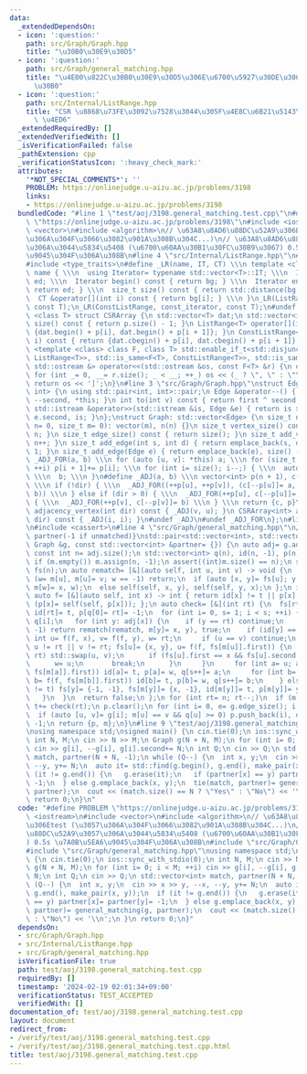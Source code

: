 ```yaml
---
data:
  _extendedDependsOn:
  - icon: ':question:'
    path: src/Graph/Graph.hpp
    title: "\u30B0\u30E9\u30D5"
  - icon: ':question:'
    path: src/Graph/general_matching.hpp
    title: "\u4E00\u822C\u30B0\u30E9\u30D5\u306E\u6700\u5927\u30DE\u30C3\u30C1\u30F3\
      \u30B0"
  - icon: ':question:'
    path: src/Internal/ListRange.hpp
    title: "CSR \u8868\u73FE\u3092\u7528\u3044\u305F\u4E8C\u6B21\u5143\u914D\u5217\
      \ \u4ED6"
  _extendedRequiredBy: []
  _extendedVerifiedWith: []
  _isVerificationFailed: false
  _pathExtension: cpp
  _verificationStatusIcon: ':heavy_check_mark:'
  attributes:
    '*NOT_SPECIAL_COMMENTS*': ''
    PROBLEM: https://onlinejudge.u-aizu.ac.jp/problems/3198
    links:
    - https://onlinejudge.u-aizu.ac.jp/problems/3198
  bundledCode: "#line 1 \"test/aoj/3198.general_matching.test.cpp\"\n#define PROBLEM\
    \ \"https://onlinejudge.u-aizu.ac.jp/problems/3198\"\n#include <iostream>\n#include\
    \ <vector>\n#include <algorithm>\n// \u63A8\u8AD6\u88DC\u52A9\u306Etest (\u3057\
    \u306A\u304F\u3066\u3082\u901A\u308B\u304C...)\n// \u63A8\u8AD6\u88DC\u52A9\u3057\
    \u306A\u3044\u5834\u5408 (\u6700\u60AA\u30B1\u30FC\u30B9\u3067) 0.5s \u7A0B\u5EA6\
    \u9045\u304F\u306A\u308B\n#line 4 \"src/Internal/ListRange.hpp\"\n#include <iterator>\n\
    #include <type_traits>\n#define _LR(name, IT, CT) \\\n template <class T> struct\
    \ name { \\\n  using Iterator= typename std::vector<T>::IT; \\\n  Iterator bg,\
    \ ed; \\\n  Iterator begin() const { return bg; } \\\n  Iterator end() const {\
    \ return ed; } \\\n  size_t size() const { return std::distance(bg, ed); } \\\n\
    \  CT &operator[](int i) const { return bg[i]; } \\\n }\n_LR(ListRange, iterator,\
    \ const T);\n_LR(ConstListRange, const_iterator, const T);\n#undef _LR\ntemplate\
    \ <class T> struct CSRArray {\n std::vector<T> dat;\n std::vector<int> p;\n size_t\
    \ size() const { return p.size() - 1; }\n ListRange<T> operator[](int i) { return\
    \ {dat.begin() + p[i], dat.begin() + p[i + 1]}; }\n ConstListRange<T> operator[](int\
    \ i) const { return {dat.cbegin() + p[i], dat.cbegin() + p[i + 1]}; }\n};\ntemplate\
    \ <template <class> class F, class T> std::enable_if_t<std::disjunction_v<std::is_same<F<T>,\
    \ ListRange<T>>, std::is_same<F<T>, ConstListRange<T>>, std::is_same<F<T>, CSRArray<T>>>,\
    \ std::ostream &> operator<<(std::ostream &os, const F<T> &r) {\n os << '[';\n\
    \ for (int _= 0, __= r.size(); _ < __; ++_) os << (_ ? \", \" : \"\") << r[_];\n\
    \ return os << ']';\n}\n#line 3 \"src/Graph/Graph.hpp\"\nstruct Edge: std::pair<int,\
    \ int> {\n using std::pair<int, int>::pair;\n Edge &operator--() { return --first,\
    \ --second, *this; }\n int to(int v) const { return first ^ second ^ v; }\n friend\
    \ std::istream &operator>>(std::istream &is, Edge &e) { return is >> e.first >>\
    \ e.second, is; }\n};\nstruct Graph: std::vector<Edge> {\n size_t n;\n Graph(size_t\
    \ n= 0, size_t m= 0): vector(m), n(n) {}\n size_t vertex_size() const { return\
    \ n; }\n size_t edge_size() const { return size(); }\n size_t add_vertex() { return\
    \ n++; }\n size_t add_edge(int s, int d) { return emplace_back(s, d), size() -\
    \ 1; }\n size_t add_edge(Edge e) { return emplace_back(e), size() - 1; }\n#define\
    \ _ADJ_FOR(a, b) \\\n for (auto [u, v]: *this) a; \\\n for (size_t i= 0; i < n;\
    \ ++i) p[i + 1]+= p[i]; \\\n for (int i= size(); i--;) { \\\n  auto [u, v]= (*this)[i];\
    \ \\\n  b; \\\n }\n#define _ADJ(a, b) \\\n vector<int> p(n + 1), c(size() << !dir);\
    \ \\\n if (!dir) { \\\n  _ADJ_FOR((++p[u], ++p[v]), (c[--p[u]]= a, c[--p[v]]=\
    \ b)) \\\n } else if (dir > 0) { \\\n  _ADJ_FOR(++p[u], c[--p[u]]= a) \\\n } else\
    \ { \\\n  _ADJ_FOR(++p[v], c[--p[v]]= b) \\\n } \\\n return {c, p}\n CSRArray<int>\
    \ adjacency_vertex(int dir) const { _ADJ(v, u); }\n CSRArray<int> adjacency_edge(int\
    \ dir) const { _ADJ(i, i); }\n#undef _ADJ\n#undef _ADJ_FOR\n};\n#line 2 \"src/Graph/general_matching.hpp\"\
    \n#include <cassert>\n#line 4 \"src/Graph/general_matching.hpp\"\n// {matching,\
    \ partner(-1 if unmatched)}\nstd::pair<std::vector<int>, std::vector<int>> general_matching(const\
    \ Graph &g, const std::vector<int> &partner= {}) {\n auto adj= g.adjacency_vertex(0);\n\
    \ const int n= adj.size();\n std::vector<int> q(n), id(n, -1), p(n), m(partner);\n\
    \ if (m.empty()) m.assign(n, -1);\n assert((int)m.size() == n);\n std::vector<Edge>\
    \ fs(n);\n auto rematch= [&](auto self, int u, int v) -> void {\n  int w;\n  if\
    \ (w= m[u], m[u]= v; w == -1) return;\n  if (auto [x, y]= fs[u]; y == -1) self(self,\
    \ m[w]= x, w);\n  else self(self, x, y), self(self, y, x);\n };\n int t= 0;\n\
    \ auto f= [&](auto self, int x) -> int { return id[x] != t || p[x] == -1 ? x :\
    \ (p[x]= self(self, p[x])); };\n auto check= [&](int rt) {\n  fs[rt]= {-1, -1},\
    \ id[rt]= t, p[q[0]= rt]= -1;\n  for (int i= 0, s= 1; i < s; ++i) {\n   int x=\
    \ q[i];\n   for (int y: adj[x]) {\n    if (y == rt) continue;\n    if (m[y] ==\
    \ -1) return rematch(rematch, m[y]= x, y), true;\n    if (id[y] == t) {\n    \
    \ int u= f(f, x), v= f(f, y), w= rt;\n     if (u == v) continue;\n     for (;\
    \ u != rt || v != rt; fs[u]= {x, y}, u= f(f, fs[m[u]].first)) {\n      if (v !=\
    \ rt) std::swap(u, v);\n      if (fs[u].first == x && fs[u].second == y) {\n \
    \      w= u;\n       break;\n      }\n     }\n     for (int a= u; a != w; a= f(f,\
    \ fs[m[a]].first)) id[a]= t, p[a]= w, q[s++]= a;\n     for (int b= v; b != w;\
    \ b= f(f, fs[m[b]].first)) id[b]= t, p[b]= w, q[s++]= b;\n    } else if (id[m[y]]\
    \ != t) fs[y]= {-1, -1}, fs[m[y]]= {x, -1}, id[m[y]]= t, p[m[y]]= y, q[s++]= m[y];\n\
    \   }\n  }\n  return false;\n };\n for (int rt= n; rt--;)\n  if (m[rt] == -1)\
    \ t+= check(rt);\n p.clear();\n for (int i= 0, e= g.edge_size(); i < e; ++i)\n\
    \  if (auto [u, v]= g[i]; m[u] == v && q[u] >= 0) p.push_back(i), q[u]= q[v]=\
    \ -1;\n return {p, m};\n}\n#line 9 \"test/aoj/3198.general_matching.test.cpp\"\
    \nusing namespace std;\nsigned main() {\n cin.tie(0);\n ios::sync_with_stdio(0);\n\
    \ int N, M;\n cin >> N >> M;\n Graph g(N + N, M);\n for (int i= 0; i < M; ++i)\
    \ cin >> g[i], --g[i], g[i].second+= N;\n int Q;\n cin >> Q;\n std::vector<int>\
    \ match, partner(N + N, -1);\n while (Q--) {\n  int x, y;\n  cin >> x >> y, --x,\
    \ --y, y+= N;\n  auto it= std::find(g.begin(), g.end(), make_pair(x, y));\n  if\
    \ (it != g.end()) {\n   g.erase(it);\n   if (partner[x] == y) partner[x]= partner[y]=\
    \ -1;\n  } else g.emplace_back(x, y);\n  tie(match, partner)= general_matching(g,\
    \ partner);\n  cout << (match.size() == N ? \"Yes\" : \"No\") << '\\n';\n }\n\
    \ return 0;\n}\n"
  code: "#define PROBLEM \"https://onlinejudge.u-aizu.ac.jp/problems/3198\"\n#include\
    \ <iostream>\n#include <vector>\n#include <algorithm>\n// \u63A8\u8AD6\u88DC\u52A9\
    \u306Etest (\u3057\u306A\u304F\u3066\u3082\u901A\u308B\u304C...)\n// \u63A8\u8AD6\
    \u88DC\u52A9\u3057\u306A\u3044\u5834\u5408 (\u6700\u60AA\u30B1\u30FC\u30B9\u3067\
    ) 0.5s \u7A0B\u5EA6\u9045\u304F\u306A\u308B\n#include \"src/Graph/Graph.hpp\"\n\
    #include \"src/Graph/general_matching.hpp\"\nusing namespace std;\nsigned main()\
    \ {\n cin.tie(0);\n ios::sync_with_stdio(0);\n int N, M;\n cin >> N >> M;\n Graph\
    \ g(N + N, M);\n for (int i= 0; i < M; ++i) cin >> g[i], --g[i], g[i].second+=\
    \ N;\n int Q;\n cin >> Q;\n std::vector<int> match, partner(N + N, -1);\n while\
    \ (Q--) {\n  int x, y;\n  cin >> x >> y, --x, --y, y+= N;\n  auto it= std::find(g.begin(),\
    \ g.end(), make_pair(x, y));\n  if (it != g.end()) {\n   g.erase(it);\n   if (partner[x]\
    \ == y) partner[x]= partner[y]= -1;\n  } else g.emplace_back(x, y);\n  tie(match,\
    \ partner)= general_matching(g, partner);\n  cout << (match.size() == N ? \"Yes\"\
    \ : \"No\") << '\\n';\n }\n return 0;\n}"
  dependsOn:
  - src/Graph/Graph.hpp
  - src/Internal/ListRange.hpp
  - src/Graph/general_matching.hpp
  isVerificationFile: true
  path: test/aoj/3198.general_matching.test.cpp
  requiredBy: []
  timestamp: '2024-02-19 02:01:34+09:00'
  verificationStatus: TEST_ACCEPTED
  verifiedWith: []
documentation_of: test/aoj/3198.general_matching.test.cpp
layout: document
redirect_from:
- /verify/test/aoj/3198.general_matching.test.cpp
- /verify/test/aoj/3198.general_matching.test.cpp.html
title: test/aoj/3198.general_matching.test.cpp
---
```

